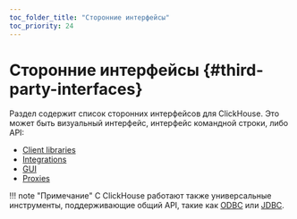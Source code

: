 ```yaml
---
toc_folder_title: "Сторонние интерфейсы"
toc_priority: 24
---
```


# Сторонние интерфейсы {#third-party-interfaces}

Раздел содержит список сторонних интерфейсов для ClickHouse. Это может быть визуальный интерфейс, интерфейс командной строки, либо API:

-   [Client libraries](../../interfaces/third-party/client-libraries.md)
-   [Integrations](../../interfaces/third-party/integrations.md)
-   [GUI](../../interfaces/third-party/gui.md)
-   [Proxies](../../interfaces/third-party/proxy.md)

!!! note "Примечание"
    С ClickHouse работают также универсальные инструменты, поддерживающие общий API, такие как [ODBC](../../interfaces/odbc.md) или [JDBC](../../interfaces/jdbc.md).

